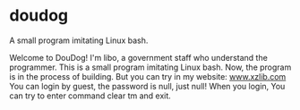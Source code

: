 # doudog
A small program imitating Linux bash.

Welcome to DouDog!
I'm libo, a government staff who understand the programmer.
This is a small program imitating Linux bash.
Now, the program is in the process of building. But you can try in my website:
www.xzlib.com
You can login by guest, the password is null, just null! 
When you login, You can try to enter command clear tm and exit.
